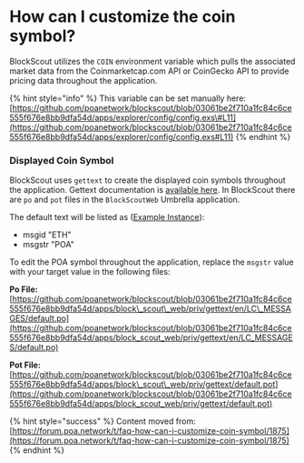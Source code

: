 # How can I customize the coin symbol?

BlockScout utilizes the `COIN` environment variable which pulls the associated market data from the Coinmarketcap.com API or CoinGecko API to provide pricing data throughout the application.

{% hint style="info" %}
This variable can be set manually here:  
[https://github.com/poanetwork/blockscout/blob/03061be2f710a1fc84c6ce555f676e8bb9dfa54d/apps/explorer/config/config.exs\#L11](https://github.com/poanetwork/blockscout/blob/03061be2f710a1fc84c6ce555f676e8bb9dfa54d/apps/explorer/config/config.exs#L11)
{% endhint %}

### Displayed Coin Symbol

BlockScout uses `gettext` to create the displayed coin symbols throughout the application. Gettext documentation is [available here](https://hexdocs.pm/gettext/Gettext.html). In BlockScout there are `po` and `pot` files in the `BlockScoutWeb` Umbrella application.

The default text will be listed as \([Example Instance](https://github.com/poanetwork/blockscout/blob/03061be2f710a1fc84c6ce555f676e8bb9dfa54d/apps/block_scout_web/priv/gettext/en/LC_MESSAGES/default.po#L405)\):

* msgid "ETH"
* msgstr "POA"

To edit the POA symbol throughout the application, replace the `msgstr` value with your target value in the following files:

**Po File:** [https://github.com/poanetwork/blockscout/blob/03061be2f710a1fc84c6ce555f676e8bb9dfa54d/apps/block\_scout\_web/priv/gettext/en/LC\_MESSAGES/default.po](https://github.com/poanetwork/blockscout/blob/03061be2f710a1fc84c6ce555f676e8bb9dfa54d/apps/block_scout_web/priv/gettext/en/LC_MESSAGES/default.po)

**Pot File:** [https://github.com/poanetwork/blockscout/blob/03061be2f710a1fc84c6ce555f676e8bb9dfa54d/apps/block\_scout\_web/priv/gettext/default.pot](https://github.com/poanetwork/blockscout/blob/03061be2f710a1fc84c6ce555f676e8bb9dfa54d/apps/block_scout_web/priv/gettext/default.pot)

{% hint style="success" %}
Content moved from: [https://forum.poa.network/t/faq-how-can-i-customize-coin-symbol/1875](https://forum.poa.network/t/faq-how-can-i-customize-coin-symbol/1875)
{% endhint %}





